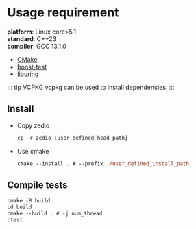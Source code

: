 # Usage requirement

**platform**: Linux core>5.1  
**standard**: C++23   
**compiler**: GCC 13.1.0

+ [CMake](https://cmake.org)
+ [boost-test](https://github.com/boostorg/test)
+ [liburing](https://github.com/axboe/liburing)

::: tip VCPKG
vcpkg can be used to install dependencies.
:::

## Install
- Copy zedio 
    ```ps
    cp -r zedio [user_defined_head_path]
    ```
- Use cmake
    ```ps
    cmake --install . # --prefix ./user_defined_install_path 
    ```


## Compile tests

```ps
cmake -B build 
cd build 
cmake --build . # -j num_thread
ctest .
```
